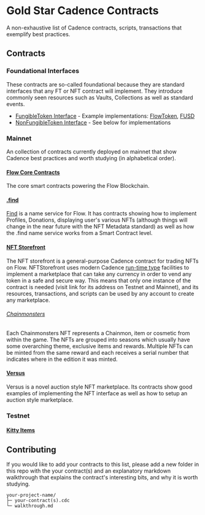 # Gold Star Cadence Contracts

A non-exhaustive list of Cadence contracts, scripts, transactions that exemplify best practices. 

## Contracts

### Foundational Interfaces
These contracts are so-called foundational because they are standard interfaces that any FT or NFT contract will implement. They introduce commonly seen resources such as Vaults, Collections as well as standard events.

- [FungibleToken Interface](https://github.com/onflow/flow-ft/blob/master/contracts/FungibleToken.cdc) - Example implementations: [FlowToken](https://flow-view-source.com/mainnet/account/0x1654653399040a61/contract/FlowToken), [FUSD](https://github.com/onflow/fusd/blob/main/contracts/FUSD.cdc)
- [NonFungibleToken Interface](https://github.com/onflow/flow-nft/blob/master/contracts/NonFungibleToken.cdc) - See below for implementations

### Mainnet
An collection of contracts currently deployed on mainnet that show Cadence best practices and worth studying (in alphabetical order).

#### [Flow Core Contracts](https://github.com/onflow/flow-core-contracts)
The core smart contracts powering the Flow Blockchain. 

#### [.find](https://github.com/findonflow/find/tree/main/contracts)

[Find](find.xyz) is a name service for Flow. It has contracts showing how to implement Profiles, Donations, displaying user's various NFTs (although things will change in the near future with the NFT Metadata standard) as well as how the .find name service works from a Smart Contract level. 

#### [NFT Storefront](https://github.com/onflow/nft-storefront/blob/main/contracts/NFTStorefront.cdc)

The NFT storefront is a general-purpose Cadence contract for trading NFTs on Flow. NFTStorefront uses modern Cadence [run-time type](https://github.com/onflow/nft-storefront) facilities to implement a marketplace that can take any currency in order to vend any token in a safe and secure way. This means that only one instance of the contract is needed (visit link for its address on Testnet and Mainnet), and its resources, transactions, and scripts can be used by any account to create any marketplace.

###### [Chainmonsters](https://github.com/bsidegames/chainmonsters-smart-contracts)

Each Chainmonsters NFT represents a Chainmon, item or cosmetic from within the game. The NFTs are grouped into seasons which usually have some overarching theme, exclusive items and rewards. Multiple NFTs can be minted from the same reward and each receives a serial number that indicates where in the edition it was minted.

#### [Versus](https://github.com/versus-flow/versus-contracts)

Versus is a novel auction style NFT marketplace. Its contracts show good examples of implementing the NFT interface as well as how to setup an auction style marketplace.

### Testnet

#### [Kitty Items](https://github.com/onflow/kitty-items)

## Contributing 

If you would like to add your contracts to this list, please add a new folder in this repo with the your contract(s) and an explanatory markdown walkthrough that explains the contract's interesting bits, and why it is worth studying.

```
your-project-name/
├─ your-contract(s).cdc
└─ walkthrough.md
```

